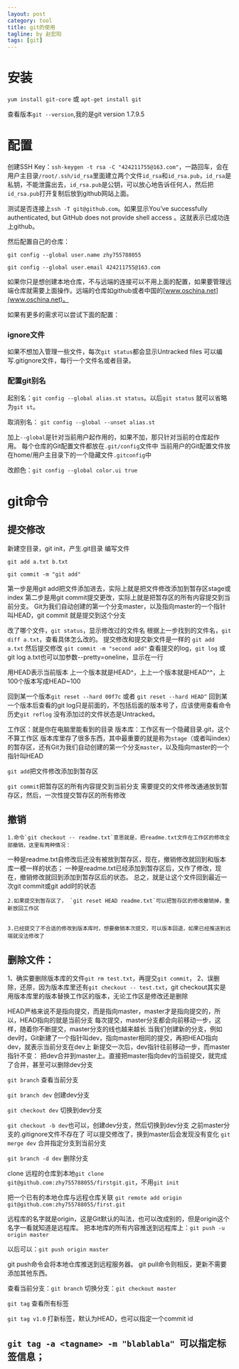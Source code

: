 ```yaml
---
layout: post
category: tool
title: git的使用
tagline: by 赵宏阳
tags: [git]
---
```


# 安装 #
`yum install git-core` 或 `apt-get install git`

查看版本`git --version`,我的是git version 1.7.9.5

# 配置 #
创建SSH Key：`ssh-keygen -t rsa -C "424211755@163.com"`，一路回车，会在用户主目录`/root/.ssh/id_rsa`里面建立两个文件`id_rsa`和`id_rsa.pub`，`id_rsa`是私钥，不能泄露出去，`id_rsa.pub`是公钥，可以放心地告诉任何人，然后把`id_rsa.pub`打开复制后放到github网站上面。

测试是否连接上`ssh -T git@github.com`。如果显示You’ve successfully authenticated, but GitHub does not provide shell access 。这就表示已成功连上github。

然后配置自己的仓库：

`git config --global user.name zhy755788055`

`git config --global user.email 424211755@163.com`

如果你只是想创建本地仓库，不与远端的连接可以不用上面的配置，如果要管理远端仓库就需要上面操作。远端的仓库如github或者中国的[www.oschina.net](www.oschina.net)。

如果有更多的需求可以尝试下面的配置：

### ignore文件 ###
如果不想加入管理一些文件，每次`git status`都会显示Untracked files
可以编写.gitignore文件，每行一个文件名或者目录。

### 配置git别名 ###
起别名：`git config --global alias.st status`。以后`git status` 就可以省略为`git st`。

取消别名：
`git config --global --unset alias.st`

加上`--global`是针对当前用户起作用的，如果不加，那只针对当前的仓库起作用。
每个仓库的Git配置文件都放在`.git/config`文件中
当前用户的Git配置文件放在home/用户主目录下的一个隐藏文件`.gitconfig`中

改颜色：`git config --global color.ui true`

# git命令 #

## 提交修改 ##
新建空目录，git init，产生.git目录
编写文件

`git add a.txt b.txt`

`git commit -m "git add"`

第一步是用git add把文件添加进去，实际上就是把文件修改添加到暂存区stage或index
第二步是用git commit提交更改，实际上就是把暂存区的所有内容提交到当前分支。
Git为我们自动创建的第一个分支master，以及指向master的一个指针叫HEAD，git commit 就是提交到这个分支

改了哪个文件，`git status`，显示修改过的文件名
根据上一步找到的文件名，`git diff a.txt`，查看具体怎么改的。
提交修改和提交新文件是一样的 `git add a.txt`
然后提交修改 `git commit -m "second add"`
查看提交的log，`git log` 或git log a.txt也可以加参数--pretty=oneline，显示在一行

用HEAD表示当前版本
上一个版本就是HEAD^，上上一个版本就是HEAD^^，上100个版本写成HEAD~100

回到某一个版本`git reset --hard 00f7c` 或者 `git reset --hard HEAD^`
回到某一个版本后查看的git log只是前面的，不包括后面的版本号了，应该使用查看命令历史`git reflog`
没有添加过的文件状态是Untracked。

工作区：就是你在电脑里能看到的目录
版本库：工作区有一个隐藏目录.git，这个不算工作区
版本库里存了很多东西，其中最重要的就是称为`stage`（或者叫index）的暂存区，还有Git为我们自动创建的第一个分支`master`，以及指向master的一个指针叫HEAD

`git add`把文件修改添加到暂存区

`git commit`把暂存区的所有内容提交到当前分支
需要提交的文件修改通通放到暂存区，然后，一次性提交暂存区的所有修改

## 撤销 ##
	1.命令`git checkout -- readme.txt`意思就是，把readme.txt文件在工作区的修改全部撤销，这里有两种情况：

一种是readme.txt自修改后还没有被放到暂存区，现在，撤销修改就回到和版本库一模一样的状态；
一种是readme.txt已经添加到暂存区后，又作了修改，现在，撤销修改就回到添加到暂存区后的状态。
总之，就是让这个文件回到最近一次git commit或git add时的状态


	2.如果提交到暂存区了， `git reset HEAD readme.txt`可以把暂存区的修改撤销掉，重新放回工作区


	3.已经提交了不合适的修改到版本库时，想要撤销本次提交，可以版本回退，如果已经推送到远端就没法修改了


## 删除文件： ##
1、确实要删除版本库的文件`git rm test.txt`，再提交`git commit`，
2、误删除，还原，因为版本库里还有`git checkout -- test.txt`，git checkout其实是用版本库里的版本替换工作区的版本，无论工作区是修改还是删除

HEAD严格来说不是指向提交，而是指向master，master才是指向提交的，所以，HEAD指向的就是当前分支
每次提交，master分支都会向前移动一步，这样，随着你不断提交，master分支的线也越来越长
当我们创建新的分支，例如dev时，Git新建了一个指针叫dev，指向master相同的提交，再把HEAD指向dev，就表示当前分支在dev上
新提交一次后，dev指针往前移动一步，而master指针不变：
把dev合并到master上。直接把master指向dev的当前提交，就完成了合并，甚至可以删除dev分支

`git branch` 查看当前分支

`git branch dev`     创建dev分支

`git checkout dev`   切换到dev分支

`git checkout -b dev`也可以，创建dev分支，然后切换到dev分支
之前master分支的.gitignore文件不存在了
可以提交修改了，换到master后会发现没有变化
`git merge dev` 合并指定分支到当前分支

`git branch -d dev` 删除分支




clone 远程的仓库到本地`git clone git@github.com:zhy755788055/firstgit.git`，不用`git init`

把一个已有的本地仓库与远程仓库关联 `git remote add origin git@github.com:zhy755788055/first.git`

远程库的名字就是origin，这是Git默认的叫法，也可以改成别的，但是origin这个名字一看就知道是远程库。
把本地库的所有内容推送到远程库上：`git push -u origin master`

以后可以：`git push origin master`

git push命令会将本地仓库推送到远程服务器。
git pull命令则相反，更新不需要添加其他东西。


查看当前分支：`git branch`
切换分支：`git checkout master`

`git tag` 查看所有标签

`git tag v1.0` 打新标签，默认为HEAD，也可以指定一个commit id

`git tag -a <tagname> -m "blablabla" `可以指定标签信息；
--------------------------------------------------------------------------------------
